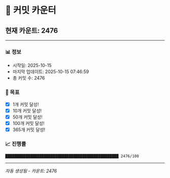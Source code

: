 # 🔢 커밋 카운터

## 현재 카운트: 2476

---

### 📊 정보
- 시작일: 2025-10-15
- 마지막 업데이트: 2025-10-15 07:46:59
- 총 커밋 수: 2476

### 🎯 목표
- [x] 1개 커밋 달성!
- [x] 10개 커밋 달성!
- [x] 50개 커밋 달성!
- [x] 100개 커밋 달성!
- [x] 365개 커밋 달성!

### 📈 진행률
```
██████████████████████████████████████████████████ 2476/100
```

---
*자동 생성됨 - 카운트: 2476*
